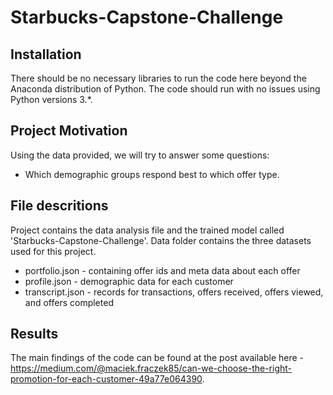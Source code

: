 # Starbucks-Capstone-Challenge

## Installation

There should be no necessary libraries to run the code here beyond the Anaconda distribution of Python. The code should run with no issues using Python versions 3.*.

## Project Motivation

Using the data provided, we will try to answer some questions: 

 - Which demographic groups respond best to which offer type.

## File descritions

Project contains the data analysis file and the trained model called 'Starbucks-Capstone-Challenge'. Data folder contains the three datasets used for this project.

 - portfolio.json - containing offer ids and meta data about each offer
 - profile.json - demographic data for each customer
 - transcript.json - records for transactions, offers received, offers viewed, and offers completed
 
## Results

The main findings of the code can be found at the post available here - https://medium.com/@maciek.fraczek85/can-we-choose-the-right-promotion-for-each-customer-49a77e064390.
